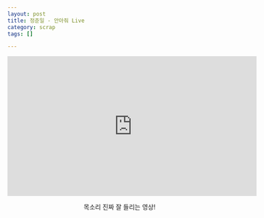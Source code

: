 ```yaml
---
layout: post
title: 정준일 - 안아줘 Live
category: scrap
tags: []

---
```


<!-- more -->

<center>
<iframe width="560" height="315" src="http://www.youtube.com/embed/famJ6XuIl6U" frameborder="0" allowfullscreen=""></iframe>

목소리 진짜 잘 들리는 영상!
</center>